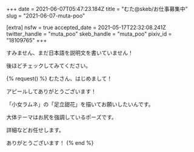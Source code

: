 +++
date = 2021-06-07T05:47:23.184Z
title = "むた@skeb/お仕事募集中"
slug = "2021-06-07-muta-poo"

[extra]
nsfw = true
accepted_date = 2021-05-17T22:32:08.241Z
twitter_handle = "muta_poo"
skeb_handle = "muta_poo"
pixiv_id = "18109765"
+++

すみません、まだ日本語を説明文を書いていません！

後ほどチェックしてみてください。

{% request() %}
むたさん、はじめまして！

アピールしてありがとうございます！

「小女ラムネ」の「足立甜花」を描いてお願いしたいんです。

大体テーマはお尻を強調しているポーズです。

詳細などお任せします。

ありがとうございます！
{% end %}
